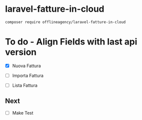 # laravel-fatture-in-cloud
```bash
composer require offlineagency/laravel-fatture-in-cloud
```

# To do - Align Fields with last api version
- [x] Nuova Fattura
- [ ] Importa Fattura
- [ ] Lista Fattura


## Next
- [ ] Make Test
